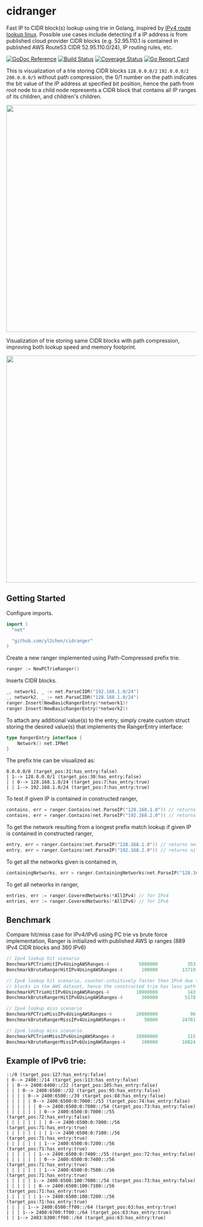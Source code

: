 # cidranger
Fast IP to CIDR block(s) lookup using trie in Golang, inspired by [IPv4 route lookup linux](https://vincent.bernat.im/en/blog/2017-ipv4-route-lookup-linux).  Possible use cases include detecting if a IP address is from published cloud provider CIDR blocks (e.g. 52.95.110.1 is contained in published AWS Route53 CIDR 52.95.110.0/24), IP routing rules, etc.

[![GoDoc Reference](https://img.shields.io/badge/godoc-reference-5272B4.svg?style=flat-square)](https://godoc.org/github.com/yl2chen/cidranger)
[![Build Status](https://img.shields.io/travis/yl2chen/cidranger.svg?branch=master&style=flat-square)](https://travis-ci.org/yl2chen/cidranger)
[![Coverage Status](https://img.shields.io/coveralls/yl2chen/cidranger.svg?branch=master&style=flat-square)](https://coveralls.io/github/yl2chen/cidranger?branch=master)
[![Go Report Card](https://goreportcard.com/badge/github.com/yl2chen/cidranger?&style=flat-square)](https://goreportcard.com/report/github.com/yl2chen/cidranger)

This is visualization of a trie storing CIDR blocks `128.0.0.0/2` `192.0.0.0/2` `200.0.0.0/5` without path compression, the 0/1 number on the path indicates the bit value of the IP address at specified bit position, hence the path from root node to a child node represents a CIDR block that contains all IP ranges of its children, and children's children.
<p align="left"><img src="http://i.imgur.com/vSKTEBb.png" width="600" /></p>

Visualization of trie storing same CIDR blocks with path compression, improving both lookup speed and memory footprint.
<p align="left"><img src="http://i.imgur.com/JtaDlD4.png" width="600" /></p>

## Getting Started
Configure imports.
```go
import (
  "net"

  "github.com/yl2chen/cidranger"
)
```
Create a new ranger implemented using Path-Compressed prefix trie.
```go
ranger := NewPCTrieRanger()
```
Inserts CIDR blocks.
```go
_, network1, _ := net.ParseCIDR("192.168.1.0/24")
_, network2, _ := net.ParseCIDR("128.168.1.0/24")
ranger.Insert(NewBasicRangerEntry(*network1))
ranger.Insert(NewBasicRangerEntry(*network2))
```
To attach any additional value(s) to the entry, simply create custom struct
storing the desired value(s) that implements the RangerEntry interface:
```go
type RangerEntry interface {
	Network() net.IPNet
}
```
The prefix trie can be visualized as:
```
0.0.0.0/0 (target_pos:31:has_entry:false)
| 1--> 128.0.0.0/1 (target_pos:30:has_entry:false)
| | 0--> 128.168.1.0/24 (target_pos:7:has_entry:true)
| | 1--> 192.168.1.0/24 (target_pos:7:has_entry:true)
```
To test if given IP is contained in constructed ranger,
```go
contains, err = ranger.Contains(net.ParseIP("128.168.1.0")) // returns true, nil
contains, err = ranger.Contains(net.ParseIP("192.168.2.0")) // returns false, nil
```
To get the network resulting from a longest prefix match lookup if given IP is contained in constructed ranger,
```go
entry, err = ranger.Contains(net.ParseIP("128.168.1.0")) // returns network1 RangerEntry, nil
entry, err = ranger.Contains(net.ParseIP("192.168.2.0")) // returns nil, nil
```
To get all the networks given is contained in,
```go
containingNetworks, err = ranger.ContainingNetworks(net.ParseIP("128.168.1.0"))
```
To get all networks in ranger,
```go
entries, err := ranger.CoveredNetworks(*AllIPv4) // for IPv4
entries, err := ranger.CoveredNetworks(*AllIPv6) // for IPv6
```

## Benchmark
Compare hit/miss case for IPv4/IPv6 using PC trie vs brute force implementation, Ranger is initialized with published AWS ip ranges (889 IPv4 CIDR blocks and 360 IPv6)
```go
// Ipv4 lookup hit scenario
BenchmarkPCTrieHitIPv4UsingAWSRanges-4         	 5000000	       353   ns/op
BenchmarkBruteRangerHitIPv4UsingAWSRanges-4    	  100000	     13719   ns/op

// Ipv6 lookup hit scenario, counter-intuitively faster then IPv4 due to less IPv6 CIDR
// blocks in the AWS dataset, hence the constructed trie has less path splits and depth.
BenchmarkPCTrieHitIPv6UsingAWSRanges-4         	10000000	       143   ns/op
BenchmarkBruteRangerHitIPv6UsingAWSRanges-4    	  300000	      5178   ns/op

// Ipv4 lookup miss scenario
BenchmarkPCTrieMissIPv4UsingAWSRanges-4        	20000000	        96.5 ns/op
BenchmarkBruteRangerMissIPv4UsingAWSRanges-4   	   50000	     24781   ns/op

// Ipv6 lookup miss scenario
BenchmarkPCTrieHMissIPv6UsingAWSRanges-4       	10000000	       115   ns/op
BenchmarkBruteRangerMissIPv6UsingAWSRanges-4   	  100000	     10824   ns/op
```

## Example of IPv6 trie:
```
::/0 (target_pos:127:has_entry:false)
| 0--> 2400::/14 (target_pos:113:has_entry:false)
| | 0--> 2400:6400::/22 (target_pos:105:has_entry:false)
| | | 0--> 2400:6500::/32 (target_pos:95:has_entry:false)
| | | | 0--> 2400:6500::/39 (target_pos:88:has_entry:false)
| | | | | 0--> 2400:6500:0:7000::/53 (target_pos:74:has_entry:false)
| | | | | | 0--> 2400:6500:0:7000::/54 (target_pos:73:has_entry:false)
| | | | | | | 0--> 2400:6500:0:7000::/55 (target_pos:72:has_entry:false)
| | | | | | | | 0--> 2400:6500:0:7000::/56 (target_pos:71:has_entry:true)
| | | | | | | | 1--> 2400:6500:0:7100::/56 (target_pos:71:has_entry:true)
| | | | | | | 1--> 2400:6500:0:7200::/56 (target_pos:71:has_entry:true)
| | | | | | 1--> 2400:6500:0:7400::/55 (target_pos:72:has_entry:false)
| | | | | | | 0--> 2400:6500:0:7400::/56 (target_pos:71:has_entry:true)
| | | | | | | 1--> 2400:6500:0:7500::/56 (target_pos:71:has_entry:true)
| | | | | 1--> 2400:6500:100:7000::/54 (target_pos:73:has_entry:false)
| | | | | | 0--> 2400:6500:100:7100::/56 (target_pos:71:has_entry:true)
| | | | | | 1--> 2400:6500:100:7200::/56 (target_pos:71:has_entry:true)
| | | | 1--> 2400:6500:ff00::/64 (target_pos:63:has_entry:true)
| | | 1--> 2400:6700:ff00::/64 (target_pos:63:has_entry:true)
| | 1--> 2403:b300:ff00::/64 (target_pos:63:has_entry:true)
```
